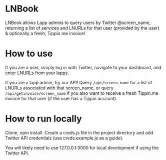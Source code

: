 # LNBook
LNBook allows Lapp admins to query users by Twitter @screen_name, returning a list of services and LNURLs for that user (provided by the user) & optionally a fresh, Tippin.me invoice!

# How to use
If you are a user, simply log in with Twitter, navigate to your dashboard, and enter LNURLs from your lapps.

If you are a lapp admin, try our API! Query `/api/screen_name` for a list of LNURLs associated with that screen_name, or query `/api/getinvoice/screen_name` if you also want to receive a fresh Tippin.me invoice for that user (if the user has a Tippin account).

# How to run locally
Clone, npm install. Create a creds.js file in the project directory and add Twitter API credentials (use creds.example.js as a guide).

You will likely need to use 127.0.0.1:3000 for local development if using the Twitter API.
